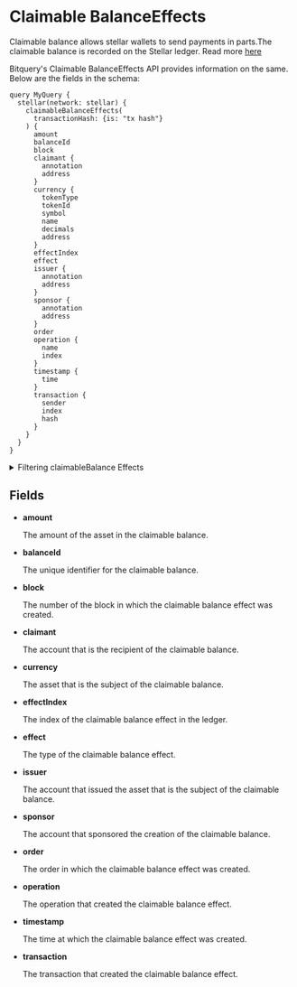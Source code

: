 # Claimable BalanceEffects

Claimable balance allows stellar wallets to send payments in parts.The claimable balance is recorded on the Stellar ledger. Read more [here](https://developers.stellar.org/docs/encyclopedia/claimable-balances)

Bitquery's Claimable BalanceEffects API provides information on the same. Below are the fields in the schema:

```
query MyQuery {
  stellar(network: stellar) {
    claimableBalanceEffects(
      transactionHash: {is: "tx hash"}
    ) {
      amount
      balanceId
      block
      claimant {
        annotation
        address
      }
      currency {
        tokenType
        tokenId
        symbol
        name
        decimals
        address
      }
      effectIndex
      effect
      issuer {
        annotation
        address
      }
      sponsor {
        annotation
        address
      }
      order
      operation {
        name
        index
      }
      timestamp {
        time
      }
      transaction {
        sender
        index
        hash
      }
    }
  }
}

```

<details> <summary>Filtering claimableBalance Effects</summary>

- **transactionHash**

  The hash of the transaction that created the claimable balance effect.

- **transactionSender**

  The address of the account that sent the transaction that created the claimable balance effect.

- **transactionIndex**

  The index of the transaction that created the claimable balance effect in the ledger.

- **time**

  The time at which the claimable balance effect was created.

- **sponsor**

  The address of the account that sponsored the creation of the claimable balance effect.

- **order**

  The order in which the claimable balance effect was created.

- **options**

This field allows you to control the pagination and sorting of the results. The `limit` parameter specifies the maximum number of results to return, and the `offset` parameter specifies the starting index of the results. The `desc` or `asc` parameter specifies whether the results should be sorted in descending or ascending order.

- **opSourceAccount**

  The address of the account that was the source of the operation that created the claimable balance effect.

- **opIndex**

  The index of the operation that created the claimable balance effect in the transaction.

- **operation**

  The type of the operation that created the claimable balance effect.

- **issuer**

  The address of the account that issued the asset that is the subject of the claimable balance.

- **effectIndex**

  The index of the claimable balance effect in the ledger.

- **effect**

  The type of the claimable balance effect. This can be either `created`, `claimed`, or `deleted`.

- **date**

  The date on which the claimable balance effect was created.

- **currencyName**

  The name of the asset that is the subject of the claimable balance.

- **claimant**

  The address of the account that is the recipient of the claimable balance.

- **block**

  The number of the block in which the claimable balance effect was created.

- **balanceId**

  The unique identifier for the claimable balance.

- **any**

  A catch-all field (OR logic) that can be used to filter for claimable balance effects that match any of the other fields.

- **amount**

  The amount of the asset in the claimable balance.

</details>

## Fields

- **amount**

  The amount of the asset in the claimable balance.

- **balanceId**

  The unique identifier for the claimable balance.

- **block**

  The number of the block in which the claimable balance effect was created.

- **claimant**

  The account that is the recipient of the claimable balance.

- **currency**

  The asset that is the subject of the claimable balance.

- **effectIndex**

  The index of the claimable balance effect in the ledger.

- **effect**

  The type of the claimable balance effect.

- **issuer**

  The account that issued the asset that is the subject of the claimable balance.

- **sponsor**

  The account that sponsored the creation of the claimable balance.

- **order**

  The order in which the claimable balance effect was created.

- **operation**

  The operation that created the claimable balance effect.

- **timestamp**

  The time at which the claimable balance effect was created.

- **transaction**

  The transaction that created the claimable balance effect.
